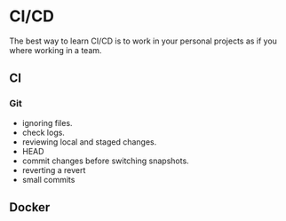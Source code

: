 # CI/CD

The best way to learn CI/CD is to work in your personal projects as if you where
working in a team.

## CI

### Git

- ignoring files.
- check logs.
- reviewing local and staged changes.
- HEAD
- commit changes before switching snapshots.
- reverting a revert
- small commits

## Docker


